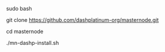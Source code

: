 sudo bash

git clone https://github.com/dashplatinum-org/masternode.git

cd masternode

./mn-dashp-install.sh
